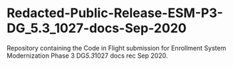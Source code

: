 # Redacted-Public-Release-ESM-P3-DG_5.3_1027-docs-Sep-2020
Repository containing the Code in Flight submission for Enrollment System Modernization Phase 3 DG*5.3*1027 docs rec Sep 2020.
